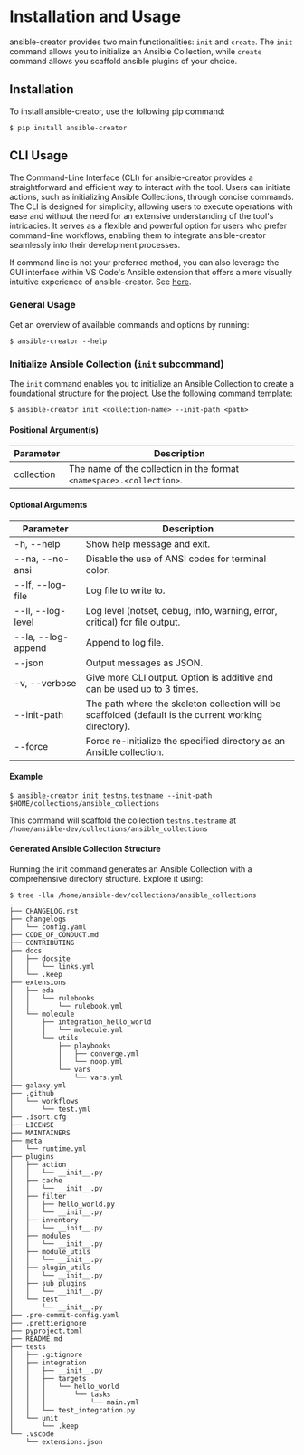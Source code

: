 # Installation and Usage

ansible-creator provides two main functionalities: `init` and `create`. The `init` command allows you to initialize an Ansible Collection, while `create` command allows you scaffold ansible plugins of your choice.

## Installation

To install ansible-creator, use the following pip command:

```console
$ pip install ansible-creator
```

## CLI Usage

The Command-Line Interface (CLI) for ansible-creator provides a straightforward and efficient way to interact with the tool. Users can initiate actions, such as initializing Ansible Collections, through concise commands. The CLI is designed for simplicity, allowing users to execute operations with ease and without the need for an extensive understanding of the tool's intricacies. It serves as a flexible and powerful option for users who prefer command-line workflows, enabling them to integrate ansible-creator seamlessly into their development processes.

If command line is not your preferred method, you can also leverage the GUI interface within VS Code's Ansible extension that offers a more visually intuitive experience of ansible-creator. See [here](collection_creation.md).

### General Usage

Get an overview of available commands and options by running:

```console
$ ansible-creator --help
```

### Initialize Ansible Collection (`init` subcommand)

The `init` command enables you to initialize an Ansible Collection to create a foundational structure for the project. Use the following command template:

```console
$ ansible-creator init <collection-name> --init-path <path>
```

#### Positional Argument(s)

| Parameter  | Description                                                          |
| ---------- | -------------------------------------------------------------------- |
| collection | The name of the collection in the format `<namespace>.<collection>`. |

#### Optional Arguments

| Parameter                 | Description                                                                                           |
| ------------------------- | ----------------------------------------------------------------------------------------------------- |
| -h, --help                | Show help message and exit.                                                                           |
| --na, --no-ansi           | Disable the use of ANSI codes for terminal color.                                                     |
| --lf, --log-file <file>   | Log file to write to.                                                                                 |
| --ll, --log-level <level> | Log level (notset, debug, info, warning, error, critical) for file output.                            |
| --la, --log-append <bool> | Append to log file.                                                                                   |
| --json                    | Output messages as JSON.                                                                              |
| -v, --verbose             | Give more CLI output. Option is additive and can be used up to 3 times.                               |
| --init-path <path>        | The path where the skeleton collection will be scaffolded (default is the current working directory). |
| --force                   | Force re-initialize the specified directory as an Ansible collection.                                 |

#### Example

```console
$ ansible-creator init testns.testname --init-path $HOME/collections/ansible_collections
```

This command will scaffold the collection `testns.testname` at `/home/ansible-dev/collections/ansible_collections`

#### Generated Ansible Collection Structure

Running the init command generates an Ansible Collection with a comprehensive directory structure. Explore it using:

```console
$ tree -lla /home/ansible-dev/collections/ansible_collections
.
├── CHANGELOG.rst
├── changelogs
│   └── config.yaml
├── CODE_OF_CONDUCT.md
├── CONTRIBUTING
├── docs
│   ├── docsite
│   │   └── links.yml
│   └── .keep
├── extensions
│   ├── eda
│   │   └── rulebooks
│   │       └── rulebook.yml
│   └── molecule
│       ├── integration_hello_world
│       │   └── molecule.yml
│       └── utils
│           ├── playbooks
│           │   ├── converge.yml
│           │   └── noop.yml
│           └── vars
│               └── vars.yml
├── galaxy.yml
├── .github
│   └── workflows
│       └── test.yml
├── .isort.cfg
├── LICENSE
├── MAINTAINERS
├── meta
│   └── runtime.yml
├── plugins
│   ├── action
│   │   └── __init__.py
│   ├── cache
│   │   └── __init__.py
│   ├── filter
│   │   ├── hello_world.py
│   │   └── __init__.py
│   ├── inventory
│   │   └── __init__.py
│   ├── modules
│   │   └── __init__.py
│   ├── module_utils
│   │   └── __init__.py
│   ├── plugin_utils
│   │   └── __init__.py
│   ├── sub_plugins
│   │   └── __init__.py
│   └── test
│       └── __init__.py
├── .pre-commit-config.yaml
├── .prettierignore
├── pyproject.toml
├── README.md
├── tests
│   ├── .gitignore
│   ├── integration
│   │   ├── __init__.py
│   │   ├── targets
│   │   │   └── hello_world
│   │   │       └── tasks
│   │   │           └── main.yml
│   │   └── test_integration.py
│   └── unit
│       └── .keep
└── .vscode
    └── extensions.json
```
